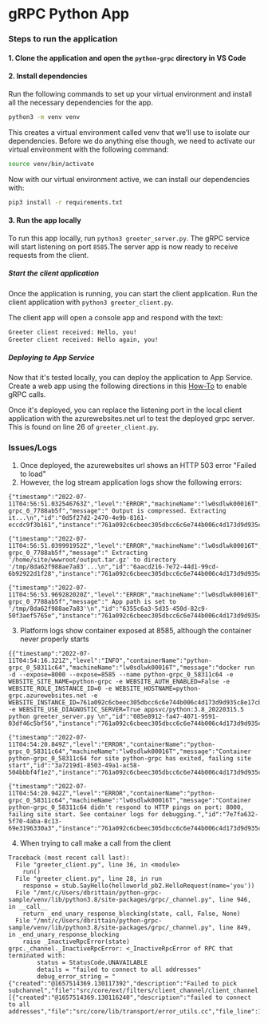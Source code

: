# gRPC Python App

### Steps to run the application
#### 1. Clone the application and open the `python-grpc` directory in VS Code

#### 2. Install dependencies
Run the following commands to set up your virtual environment and install all the necessary dependencies for the app.

```bash
python3 -m venv venv
```

This creates a virtual environment called venv that we'll use to isolate our dependencies. Before we do anything else though, we need to activate our virtual environment with the following command:

```bash
source venv/bin/activate
```

Now with our virtual environment active, we can install our dependencies with: 

```bash
pip3 install -r requirements.txt
```

#### 3. Run the app locally
To run this app locally, run `python3 greeter_server.py`. The gRPC service will start listening on port `8585`.The server app is now ready to receive requests from the client.

##### Start the client application
Once the application is running, you can start the client application. Run the client application with `python3 greeter_client.py`. 

The client app will open a console app and respond with the text:

```bash
Greeter client received: Hello, you!
Greeter client received: Hello again, you!
```

##### Deploying to App Service
Now that it's tested locally, you can deploy the application to App Service.  Create a web app using the following directions in this [How-To](https://github.com/Azure/app-service-linux-docs/blob/master/HowTo/gRPC/use_gRPC_with_dotnet.md#deploy-to-app-service) to enable gRPC calls.

Once it's deployed, you can replace the listening port in the local client application with the azurewebsites.net url to test the deployed grpc server. This is found on line 26 of `greeter_client.py`.

### Issues/Logs
1. Once deployed, the azurewebsites url shows an HTTP 503 error "Failed to load"
2. However, the log stream application logs show the following errors:

```
{"timestamp":"2022-07-11T04:56:51.032546763Z","level":"ERROR","machineName":"lw0sdlwk00016T","containerName":"python-grpc_0_7788ab5f","message":" Output is compressed. Extracting it...\n","id":"0d5f27d2-2470-4e9b-8161-eccdc9f3b161","instance":"761a092c6cbeec305dbcc6c6e744b006c4d173d9d935c8e17cb6b4c751c4957e"}
```

```
{"timestamp":"2022-07-11T04:56:51.039991952Z","level":"ERROR","machineName":"lw0sdlwk00016T","containerName":"python-grpc_0_7788ab5f","message":" Extracting '/home/site/wwwroot/output.tar.gz' to directory '/tmp/8da62f988ae7a83'...\n","id":"6aacd216-7e72-44d1-99cd-6b92922d1f28","instance":"761a092c6cbeec305dbcc6c6e744b006c4d173d9d935c8e17cb6b4c751c4957e"}
```

```
{"timestamp":"2022-07-11T04:56:53.969282020Z","level":"ERROR","machineName":"lw0sdlwk00016T","containerName":"python-grpc_0_7788ab5f","message":" App path is set to '/tmp/8da62f988ae7a83'\n","id":"6355c6a3-5d35-450d-82c9-50f3aef5765e","instance":"761a092c6cbeec305dbcc6c6e744b006c4d173d9d935c8e17cb6b4c751c4957e"}
```

3. Platform logs show container exposed at 8585, although the container never properly starts

```
{{"timestamp":"2022-07-11T04:54:16.321Z","level":"INFO","containerName":"python-grpc_0_58311c64","machineName":"lw0sdlwk00016T","message":"docker run -d --expose=8000 --expose=8585 --name python-grpc_0_58311c64 -e WEBSITE_SITE_NAME=python-grpc -e WEBSITE_AUTH_ENABLED=False -e WEBSITE_ROLE_INSTANCE_ID=0 -e WEBSITE_HOSTNAME=python-grpc.azurewebsites.net -e WEBSITE_INSTANCE_ID=761a092c6cbeec305dbcc6c6e744b006c4d173d9d935c8e17cb6b4c751c4957e -e WEBSITE_USE_DIAGNOSTIC_SERVER=True appsvc/python:3.8_20220315.5 python greeter_server.py \n","id":"085e8912-fa47-4071-9591-03df46c5bf56","instance":"761a092c6cbeec305dbcc6c6e744b006c4d173d9d935c8e17cb6b4c751c4957e"}}
```

```
{"timestamp":"2022-07-11T04:54:20.849Z","level":"ERROR","containerName":"python-grpc_0_58311c64","machineName":"lw0sdlwk00016T","message":"Container python-grpc_0_58311c64 for site python-grpc has exited, failing site start","id":"3a7219d1-8503-49a1-ac58-504bbbf4f1e2","instance":"761a092c6cbeec305dbcc6c6e744b006c4d173d9d935c8e17cb6b4c751c4957e"}
```

```
{"timestamp":"2022-07-11T04:54:20.942Z","level":"ERROR","containerName":"python-grpc_0_58311c64","machineName":"lw0sdlwk00016T","message":"Container python-grpc_0_58311c64 didn't respond to HTTP pings on port: 8000, failing site start. See container logs for debugging.","id":"7e7fa632-5f70-4aba-8c13-69e3196330a3","instance":"761a092c6cbeec305dbcc6c6e744b006c4d173d9d935c8e17cb6b4c751c4957e"}
```

4. When trying to call make a call from the client

```
Traceback (most recent call last):
  File "greeter_client.py", line 36, in <module>
    run()
  File "greeter_client.py", line 28, in run
    response = stub.SayHello(helloworld_pb2.HelloRequest(name='you'))
  File "/mnt/c/Users/dbrittain/python-grpc-sample/venv/lib/python3.8/site-packages/grpc/_channel.py", line 946, in __call__
    return _end_unary_response_blocking(state, call, False, None)
  File "/mnt/c/Users/dbrittain/python-grpc-sample/venv/lib/python3.8/site-packages/grpc/_channel.py", line 849, in _end_unary_response_blocking
    raise _InactiveRpcError(state)
grpc._channel._InactiveRpcError: <_InactiveRpcError of RPC that terminated with:
        status = StatusCode.UNAVAILABLE
        details = "failed to connect to all addresses"
        debug_error_string = "{"created":"@1657514369.130117392","description":"Failed to pick subchannel","file":"src/core/ext/filters/client_channel/client_channel.cc","file_line":3128,"referenced_errors":[{"created":"@1657514369.130116240","description":"failed to connect to all addresses","file":"src/core/lib/transport/error_utils.cc","file_line":163,"grpc_status":14}]}"
```
